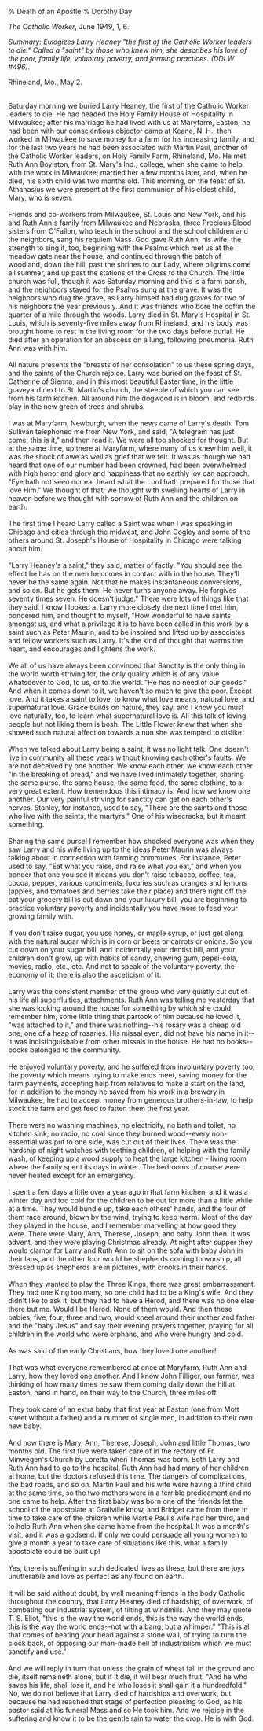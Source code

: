 % Death of an Apostle
% Dorothy Day

*The Catholic Worker*, June 1949, 1, 6.

*Summary: Eulogizes Larry Heaney "the first of the Catholic Worker
leaders to die." Called a "saint" by those who knew him, she describes
his love of the poor, family life, voluntary poverty, and farming
practices. (DDLW \#496).*

Rhineland, Mo., May 2.

\
 Saturday morning we buried Larry Heaney, the first of the Catholic
Worker leaders to die. He had headed the Holy Family House of
Hospitality in Milwaukee; after his marriage he had lived with us at
Maryfarm, Easton; he had been with our conscientious objector camp at
Keane, N. H.; then worked in Milwaukee to save money for a farm for his
increasing family, and for the last two years he had been associated
with Martin Paul, another of the Catholic Worker leaders, on Holy Family
Farm, Rhineland, Mo. He met Ruth Ann Boylston, from St. Mary's Ind.,
college, when she came to help with the work in Milwaukee; married her a
few months later, and, when he died, his sixth child was two months old.
This morning, on the feast of St. Athanasius we were present at the
first communion of his eldest child, Mary, who is seven.\
 \
 Friends and co-workers from Milwaukee, St. Louis and New York, and his
and Ruth Ann's family from Milwaukee and Nebraska, three Precious Blood
sisters from O'Fallon, who teach in the school and the school children
and the neighbors, sang his requiem Mass. God gave Ruth Ann, his wife,
the strength to sing it, too, beginning with the Psalms which met us at
the meadow gate near the house, and continued through the patch of
woodland, down the hill, past the shrines to our Lady, where pilgrims
come all summer, and up past the stations of the Cross to the Church.
The little church was full, though it was Saturday morning and this is a
farm parish, and the neighbors stayed for the Psalms sung at the grave.
It was the neighbors who dug the grave, as Larry himself had dug graves
for two of his neighbors the year previously. And it was friends who
bore the coffin the quarter of a mile through the woods. Larry died in
St. Mary's Hospital in St. Louis, which is seventy-five miles away from
Rhineland, and his body was brought home to rest in the living room for
the two days before burial. He died after an operation for an abscess on
a lung, following pneumonia. Ruth Ann was with him.\
 \
 All nature presents the "breasts of her consolation" to us these spring
days, and the saints of the Church rejoice. Larry was buried on the
feast of St. Catherine of Sienna, and in this most beautiful Easter
time, in the little graveyard next to St. Martin's church, the steeple
of which you can see from his farm kitchen. All around him the dogwood
is in bloom, and redbirds play in the new green of trees and shrubs.\
 \
 I was at Maryfarm, Newburgh, when the news came of Larry's death. Tom
Sullivan telephoned me from New York, and said, "A telegram has just
come; this is it," and then read it. We were all too shocked for
thought. But at the same time, up there at Maryfarm, where many of us
knew him well, it was the shock of awe as well as grief that we felt. It
was as though we had heard that one of our number had been crowned, had
been overwhelmed with high honor and glory and happiness that no earthly
joy can approach. "Eye hath not seen nor ear heard what the Lord hath
prepared for those that love Him." We thought of that; we thought with
swelling hearts of Larry in heaven before we thought with sorrow of Ruth
Ann and the children on earth.\
 \
 The first time I heard Larry called a Saint was when I was speaking in
Chicago and cities through the midwest, and John Cogley and some of the
others around St. Joseph's House of Hospitality in Chicago were talking
about him.\
 \
 "Larry Heaney's a saint," they said, matter of factly. "You should see
the effect he has on the men he comes in contact with in the house.
They'll never be the same again. Not that he makes instantaneous
conversions, and so on. But he gets them. He never turns anyone away. He
forgives seventy times seven. He doesn't judge." There were lots of
things like that they said. I know I looked at Larry more closely the
next time I met him, pondered him, and thought to myself, "How wonderful
to have saints amongst us, and what a privilege it is to have been
called in this work by a saint such as Peter Maurin, and to be inspired
and lifted up by associates and fellow workers such as Larry. It's the
kind of thought that warms the heart, and encourages and lightens the
work.\
 \
 We all of us have always been convinced that Sanctity is the only thing
in the world worth striving for, the only quality which is of any value
whatsoever to God, to us, or to the world. "He has no need of our
goods." And when it comes down to it, we haven't so much to give the
poor. Except love. And it takes a saint to love, to know what love
means, natural love, and supernatural love. Grace builds on nature, they
say, and I know you must love naturally, too, to learn what supernatural
love is. All this talk of loving people but not liking them is bosh. The
Little Flower knew that when she showed such natural affection towards a
nun she was tempted to dislike.\
 \
 When we talked about Larry being a saint, it was no light talk. One
doesn't live in community all these years without knowing each other's
faults. We are not deceived by one another. We know each other, we know
each other "in the breaking of bread," and we have lived intimately
together, sharing the same purse, the same house, the same food, the
same clothing, to a very great extent. How tremendous this intimacy is.
And how we know one another. Our very painful striving for sanctity can
get on each other's nerves. Stanley, for instance, used to say, "There
are the saints and those who live with the saints, the martyrs." One of
his wisecracks, but it meant something. \
 \
 Sharing the same purse! I remember how shocked everyone was when they
saw Larry and his wife living up to the ideas Peter Maurin was always
talking about in connection with farming communes. For instance, Peter
used to say, "Eat what you raise, and raise what you eat," and when you
ponder that one you see it means you don't raise tobacco, coffee, tea,
cocoa, pepper, various condiments, luxuries such as oranges and lemons
(apples, and tomatoes and berries take their place) and there right off
the bat your grocery bill is cut down and your luxury bill, you are
beginning to practice voluntary poverty and incidentally you have more
to feed your growing family with.\
 \
 If you don't raise sugar, you use honey, or maple syrup, or just get
along with the natural sugar which is in corn or beets or carrots or
onions. So you cut down on your sugar bill, and incidentally your
dentist bill, and your children don't grow, up with habits of candy,
chewing gum, pepsi-cola, movies, radio, etc., etc. And not to speak of
the voluntary poverty, the economy of it; there is also the asceticism
of it.\
 \
 Larry was the consistent member of the group who very quietly cut out
of his life all superfluities, attachments. Ruth Ann was telling me
yesterday that she was looking around the house for something by which
she could remember him, some little thing that partook of him because he
loved it, "was attached to it," and there was nothing--his rosary was a
cheap old one, one of a heap of rosaries. His missal even, did not have
his name in it--it was indistinguishable from other missals in the
house. He had no books--books belonged to the community.\
 \
 He enjoyed voluntary poverty, and he suffered from involuntary poverty
too, the poverty which means trying to make ends meet, saving money for
the farm payments, accepting help from relatives to make a start on the
land, for in addition to the money he saved from his work in a brewery
in Milwaukee, he had to accept money from generous brothers-in-law, to
help stock the farm and get feed to fatten them the first year.\
 \
 There were no washing machines, no electricity, no bath and toilet, no
kitchen sink; no radio, no coal since they burned wood--every
non-essential was put to one side, was cut out of their lives. There was
the hardship of night watches with teething children, of helping with
the family wash, of keeping up a wood supply to heat the large kitchen -
living room where the family spent its days in winter. The bedrooms of
course were never heated except for an emergency.\
 \
 I spent a few days a little over a year ago in that farm kitchen, and
it was a winter day and too cold for the children to be out for more
than a little while at a time. They would bundle up, take each others'
hands, and the four of them race around, blown by the wind, trying to
keep warm. Most of the day they played in the house, and I remember
marvelling at how good they were. There were Mary, Ann, Therese, Joseph,
and baby John then. It was advent, and they were playing Christmas
already. At night after supper they would clamor for Larry and Ruth Ann
to sit on the sofa with baby John in their laps, and the other four
would be shepherds coming to worship, all dressed up as shepherds are in
pictures, with crooks in their hands.\
 \
 When they wanted to play the Three Kings, there was great
embarrassment. They had one King too many, so one child had to be a
King's wife. And they didn't like to ask it, but they had to have a
Herod, and there was no one else there but me. Would I be Herod. None of
them would. And then these babies, five, four, three and two, would
kneel around their mother and father and the "baby Jesus" and say their
evening prayers together, praying for all children in the world who were
orphans, and who were hungry and cold.\
 \
 As was said of the early Christians, how they loved one another!\
 \
 That was what everyone remembered at once at Maryfarm. Ruth Ann and
Larry, how they loved one another. And I know John Filliger, our farmer,
was thinking of how many times he saw them coming daily down the hill at
Easton, hand in hand, on their way to the Church, three miles off.\
 \
 They took care of an extra baby that first year at Easton (one from
Mott street without a father) and a number of single men, in addition to
their own new baby.\
 \
 And now there is Mary, Ann, Therese, Joseph, John and little Thomas,
two months old. The first five were taken care of in the rectory of Fr.
Minwegen's Church by Loretta when Thomas was born. Both Larry and Ruth
Ann had to go to the hospital. Ruth Ann had had many of her children at
home, but the doctors refused this time. The dangers of complications,
the bad roads, and so on. Martin Paul and his wife were having a third
child at the same time, so the two mothers were in a terrible
predicament and no one came to help. After the first baby was born one
of the friends let the school of the apostolate at Grailville know, and
Bridget came from there in time to take care of the children while
Martie Paul's wife had her third, and to help Ruth Ann when she came
home from the hospital. It was a month's visit, and it was a godsend. If
only we could persuade all young women to give a month a year to take
care of situations like this, what a family apostolate could be built
up!\
 \
 Yes, there is suffering in such dedicated lives as these, but there are
joys unutterable and love as perfect as any found on earth.\
 \
 It will be said without doubt, by well meaning friends in the body
Catholic throughout the country, that Larry Heaney died of hardship, of
overwork, of combating our industrial system, of tilting at windmills.
And they may quote T. S. Eliot, "this is the way the world ends, this is
the way the world ends, this is the way the world ends--not with a bang,
but a whimper." "This is all that comes of beating your head against a
stone wall, of trying to turn the clock back, of opposing our man-made
hell of industrialism which we must sanctify and use."\
 \
 And we will reply in turn that unless the grain of wheat fall in the
ground and die, itself remaineth alone, but if it die, it will bear much
fruit. "And he who saves his life, shall lose it, and he who loses it
shall gain it a hundredfold." No, we do not believe that Larry died of
hardships and overwork, but because he had reached that stage of
perfection pleasing to God, as his pastor said at his funeral Mass and
so He took him. And we rejoice in the suffering and know it to be the
gentle rain to water the crop. He is with God.
